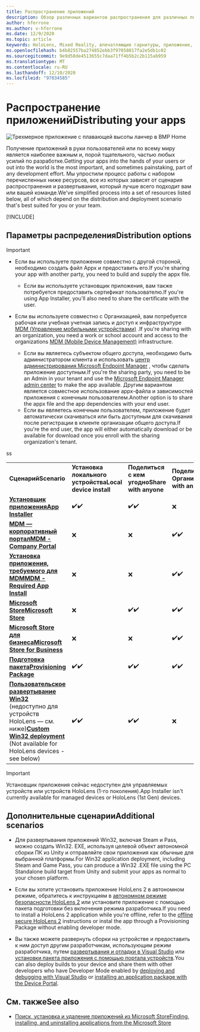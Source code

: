 ```yaml
---
title: Распространение приложений
description: Обзор различных вариантов распространения для различных поддерживаемых платформ и хранилищ публикаций.
author: hferrone
ms.author: v-hferrone
ms.date: 12/9/2020
ms.topic: article
keywords: HoloLens, Mixed Reality, впечатляющие гарнитуры, приложение, UWP, отправка, отправка, фильтры, метаданные, требования к системе, ключевые слова, wack, сертификация, пакет, appx, товары
ms.openlocfilehash: b4b82557ba274852ebb3f97058017fa2e5db1c02
ms.sourcegitcommit: 9e9d58de4513655c7daa71ff4b5b2c2b115ab959
ms.translationtype: MT
ms.contentlocale: ru-RU
ms.lasthandoff: 12/10/2020
ms.locfileid: "97034585"
---
```

# <a name="distributing-your-apps"></a><span data-ttu-id="2f313-104">Распространение приложений</span><span class="sxs-lookup"><span data-stu-id="2f313-104">Distributing your apps</span></span>

![Трехмерное приложение с плавающей высоты ланчер в ВМР Home](images/distribute-hero-image.png)

<span data-ttu-id="2f313-106">Получение приложений в руки пользователей или по всему миру является наиболее важным и, порой тщательного, частью любых усилий по разработке.</span><span class="sxs-lookup"><span data-stu-id="2f313-106">Getting your apps into the hands of your users or out into the world is the most important, and sometimes painstaking, part of any development effort.</span></span> <span data-ttu-id="2f313-107">Мы упростили процесс работы с набором перечисленных ниже ресурсов, все из которых зависят от сценария распространения и развертывания, который лучше всего подходит вам или вашей команде.</span><span class="sxs-lookup"><span data-stu-id="2f313-107">We've simplified process into a set of resources listed below, all of which depend on the distribution and deployment scenario that's best suited for you or your team.</span></span>

[!INCLUDE[](includes/before-submission.md)]

## <a name="distribution-options"></a><span data-ttu-id="2f313-108">Параметры распределения</span><span class="sxs-lookup"><span data-stu-id="2f313-108">Distribution options</span></span>

> [!IMPORTANT]
> * <span data-ttu-id="2f313-109">Если вы используете приложение совместно с другой стороной, необходимо создать файл Appx и предоставить его.</span><span class="sxs-lookup"><span data-stu-id="2f313-109">If you're sharing your app with another party, you need to build and supply the appx file.</span></span> 
>     * <span data-ttu-id="2f313-110">Если вы используете установщик приложения, вам также потребуется предоставить сертификат пользователю.</span><span class="sxs-lookup"><span data-stu-id="2f313-110">If you're using App Installer, you'll also need to share the certificate with the user.</span></span>
> 
> * <span data-ttu-id="2f313-111">Если вы используете совместно с Организацией, вам потребуется рабочая или учебная учетная запись и доступ к инфраструктуре [MDM (Управление мобильными устройствами)](https://docs.microsoft.com/hololens/hololens-enroll-mdm) .</span><span class="sxs-lookup"><span data-stu-id="2f313-111">If you're sharing with an organization, you need a work or school account and access to the organizations [MDM (Mobile Device Management)](https://docs.microsoft.com/hololens/hololens-enroll-mdm) infrastructure.</span></span>  
>    * <span data-ttu-id="2f313-112">Если вы являетесь субъектом общего доступа, необходимо быть администратором клиента и использовать [центр администрирования Microsoft Endpoint Manager](https://docs.microsoft.com/mem/intune/apps/apps-deploy) , чтобы сделать приложение доступным.</span><span class="sxs-lookup"><span data-stu-id="2f313-112">If you're the sharing party, you need to be an Admin in your tenant and use the [Microsoft Endpoint Manager admin center](https://docs.microsoft.com/mem/intune/apps/apps-deploy) to make the app available.</span></span> <span data-ttu-id="2f313-113">Другим вариантом является совместное использование appx-файла и зависимостей приложения с конечным пользователем.</span><span class="sxs-lookup"><span data-stu-id="2f313-113">Another option is to share the appx file and the app dependencies with your end user.</span></span>
>    * <span data-ttu-id="2f313-114">Если вы являетесь конечным пользователем, приложение будет автоматически скачиваться или быть доступным для скачивания после регистрации в клиенте организации общего доступа.</span><span class="sxs-lookup"><span data-stu-id="2f313-114">If you're the end user, the app will either automatically download or be available for download once you enroll with the sharing organization's tenant.</span></span> 

<table>
<colgroup>
    <col width="33%" />
    <col width="22%" />
    <col width="22%" />
    <col width="22%" />
</colgroup>
<tr>
    <td><span data-ttu-id="2f313-115"><strong>Сценарий</strong></span><span class="sxs-lookup"><span data-stu-id="2f313-115"><strong>Scenario</strong></span></span></td>
    <td><span data-ttu-id="2f313-116"><strong>Установка локального устройства</strong></span><span class="sxs-lookup"><span data-stu-id="2f313-116"><strong>Local device install</strong></span></span></td>
    <td><span data-ttu-id="2f313-117"><strong>Поделиться с кем угодно</strong></span><span class="sxs-lookup"><span data-stu-id="2f313-117"><strong>Share with anyone</strong></span></span></td>
    <td><span data-ttu-id="2f313-118"><strong>Поделиться с Организацией</strong></span><span class="sxs-lookup"><span data-stu-id="2f313-118"><strong>Share with an organization</strong></span></span></td>
</tr>
<tr>
    <td><span data-ttu-id="2f313-119"><a href="https://docs.microsoft.com/hololens/app-deploy-app-installer"><strong>Установщик приложения</strong></span><span class="sxs-lookup"><span data-stu-id="2f313-119"><a href="https://docs.microsoft.com/hololens/app-deploy-app-installer"><strong>App Installer</strong></span></span></td>
    <td><span data-ttu-id="2f313-120">✔️</span><span class="sxs-lookup"><span data-stu-id="2f313-120">✔️</span></span></td>
    <td><span data-ttu-id="2f313-121">✔️</span><span class="sxs-lookup"><span data-stu-id="2f313-121">✔️</span></span></td>
    <td>❌</td>
</tr>
<tr>
    <td><span data-ttu-id="2f313-122"><a href="https://docs.microsoft.com/hololens/app-deploy-app-installer"><strong>MDM — корпоративный портал</strong></a></span><span class="sxs-lookup"><span data-stu-id="2f313-122"><a href="https://docs.microsoft.com/hololens/app-deploy-app-installer"><strong>MDM - Company Portal</strong></a></span></span></td>
    <td>❌</td>
    <td>❌</td>
    <td><span data-ttu-id="2f313-123">✔️</span><span class="sxs-lookup"><span data-stu-id="2f313-123">✔️</span></span></td>
</tr>
<tr>
    <td><span data-ttu-id="2f313-124"><a href="https://docs.microsoft.com/hololens/app-deploy-intune"><strong>Установка приложения, требуемого для MDM</strong></a></span><span class="sxs-lookup"><span data-stu-id="2f313-124"><a href="https://docs.microsoft.com/hololens/app-deploy-intune"><strong>MDM - Required App Install</strong></a></span></span></td>
    <td>❌</td>
    <td>❌</td>
    <td><span data-ttu-id="2f313-125">✔️</span><span class="sxs-lookup"><span data-stu-id="2f313-125">✔️</span></span></td>
</tr>
<tr>
    <td><span data-ttu-id="2f313-126"><a href="submitting-an-app-to-the-microsoft-store.md"><strong>Microsoft Store</strong></a></span><span class="sxs-lookup"><span data-stu-id="2f313-126"><a href="submitting-an-app-to-the-microsoft-store.md"><strong>Microsoft Store</strong></a></span></span></td>
    <td>❌</td>
    <td><span data-ttu-id="2f313-127">✔️</span><span class="sxs-lookup"><span data-stu-id="2f313-127">✔️</span></span></td>
    <td><span data-ttu-id="2f313-128">✔️</span><span class="sxs-lookup"><span data-stu-id="2f313-128">✔️</span></span></td><span data-ttu-id="2f313-129">s</span><span class="sxs-lookup"><span data-stu-id="2f313-129">s</span></span>
</tr>
<tr>
    <td><span data-ttu-id="2f313-130"><a href="https://docs.microsoft.com/hololens/app-deploy-store-business"><strong>Microsoft Store для бизнеса</strong></a></span><span class="sxs-lookup"><span data-stu-id="2f313-130"><a href="https://docs.microsoft.com/hololens/app-deploy-store-business"><strong>Microsoft Store for Business</strong></a></span></span></td>
    <td>❌</td>
    <td>❌</td>
    <td><span data-ttu-id="2f313-131">✔️</span><span class="sxs-lookup"><span data-stu-id="2f313-131">✔️</span></span></td>
</tr>
<tr>
    <td><span data-ttu-id="2f313-132"><a href="https://docs.microsoft.com/hololens/app-deploy-provisioning-package"><strong>Подготовка пакета</strong></a></span><span class="sxs-lookup"><span data-stu-id="2f313-132"><a href="https://docs.microsoft.com/hololens/app-deploy-provisioning-package"><strong>Provisioning Package</strong></a></span></span></td>
    <td><span data-ttu-id="2f313-133">✔️</span><span class="sxs-lookup"><span data-stu-id="2f313-133">✔️</span></span></td>
    <td><span data-ttu-id="2f313-134">✔️</span><span class="sxs-lookup"><span data-stu-id="2f313-134">✔️</span></span></td>
    <td><span data-ttu-id="2f313-135">✔️</span><span class="sxs-lookup"><span data-stu-id="2f313-135">✔️</span></span></td>
</tr>
<tr>
    <td><span data-ttu-id="2f313-136"><a href="#additional-scenarios"><strong>Пользовательское развертывание Win32</strong></a> (недоступно для устройств HoloLens — см. ниже)</span><span class="sxs-lookup"><span data-stu-id="2f313-136"><a href="#additional-scenarios"><strong>Custom Win32 deployment</strong></a> (Not available for HoloLens devices - see below)</span></span></td>
    <td><span data-ttu-id="2f313-137">✔️</span><span class="sxs-lookup"><span data-stu-id="2f313-137">✔️</span></span></td>
    <td><span data-ttu-id="2f313-138">✔️</span><span class="sxs-lookup"><span data-stu-id="2f313-138">✔️</span></span></td>
    <td>❌</td>
</tr>
</table>

> [!IMPORTANT]
> <span data-ttu-id="2f313-139">Установщик приложения сейчас недоступен для управляемых устройств или устройств HoloLens (1-го поколения).</span><span class="sxs-lookup"><span data-stu-id="2f313-139">App Installer isn't currently available for managed devices or HoloLens (1st Gen) devices.</span></span>

## <a name="additional-scenarios"></a><span data-ttu-id="2f313-140">Дополнительные сценарии</span><span class="sxs-lookup"><span data-stu-id="2f313-140">Additional scenarios</span></span>

* <span data-ttu-id="2f313-141">Для развертывания приложений Win32, включая Steam и Pass, можно создать Win32. EXE, используя целевой объект автономной сборки ПК из Unity и отправляйте свои приложения как обычные для выбранной платформы.</span><span class="sxs-lookup"><span data-stu-id="2f313-141">For Win32 application deployment, including Steam and Game Pass, you can produce a Win32 .EXE file using the PC Standalone build target from Unity and submit your apps as normal to your chosen platform.</span></span> 

* <span data-ttu-id="2f313-142">Если вы хотите установить приложение HoloLens 2 в автономном режиме, обратитесь к инструкциям в [автономном режиме безопасности HoloLens 2](https://docs.microsoft.com/hololens/hololens-common-scenarios-offline-secure) или установите приложение с помощью пакета подготовки без включения режима разработчика.</span><span class="sxs-lookup"><span data-stu-id="2f313-142">If you need to install a HoloLens 2 application while you're offline, refer to the [offline secure HoloLens 2](https://docs.microsoft.com/hololens/hololens-common-scenarios-offline-secure) instructions or instal the app through a Provisioning Package without enabling developer mode.</span></span>

* <span data-ttu-id="2f313-143">Вы также можете развернуть сборки на устройстве и предоставить к ним доступ другим разработчикам, использующим режим разработчика, путем [развертывания и отладки в Visual Studio](../develop/platform-capabilities-and-apis/using-visual-studio.md) или [установки пакета приложения с помощью портала устройств](https://docs.microsoft.com/hololens/holographic-custom-apps#installing-an-application-package-with-the-device-portal).</span><span class="sxs-lookup"><span data-stu-id="2f313-143">You can also deploy builds to your device and share them with other developers who have Developer Mode enabled by [deploying and debugging with Visual Studio](../develop/platform-capabilities-and-apis/using-visual-studio.md) or [installing an application package with the Device Portal](https://docs.microsoft.com/hololens/holographic-custom-apps#installing-an-application-package-with-the-device-portal).</span></span>

## <a name="see-also"></a><span data-ttu-id="2f313-144">См. также</span><span class="sxs-lookup"><span data-stu-id="2f313-144">See also</span></span>
* [<span data-ttu-id="2f313-145">Поиск, установка и удаление приложений из Microsoft Store</span><span class="sxs-lookup"><span data-stu-id="2f313-145">Finding, installing, and uninstalling applications from the Microsoft Store</span></span>](https://docs.microsoft.com/hololens/holographic-store-apps)

